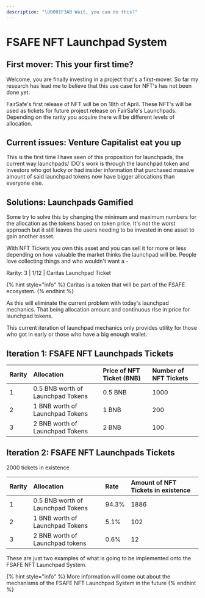 ```yaml
---
description: "\U0001F3AB Wait, you can do this?"
---
```


# FSAFE NFT Launchpad System

## First mover: This your first time?

Welcome, you are finally investing in a project that's a first-mover. So far my research has lead me to believe that this use case for NFT's has not been done yet. 

FairSafe's first release of NFT will be on 18th of April. These NFT's will be used as tickets for future project release on FairSafe's Launchpads. Depending on the rarity you acquire there will be different levels of allocation.

## Current issues: Venture Capitalist eat you up

This is the first time I have seen of this proposition for launchpads, the current way launchpads/ IDO's work is through the launchpad token and investors who got lucky or had insider information that purchased massive amount of said launchpad tokens now have bigger allocations than everyone else. 

## Solutions: Launchpads Gamified

Some try to solve this by changing the minimum and maximum numbers for the allocation as the tokens based on token price. It's not the worst approach but it still leaves the users needing to be invested in one asset to gain another asset.

With NFT Tickets you own this asset and you can sell it for more or less depending on how valuable the market thinks the launchpad will be. People love collecting things and who wouldn't want a -

Rarity: 3 \| 1/12 \| Caritas Launchpad Ticket 

{% hint style="info" %}
Caritas is a token that will be part of the FSAFE ecosystem.
{% endhint %}

As this will eliminate the current problem with today's launchpad mechanics. That being allocation amount and continuous rise in price for launchpad tokens. 

This current iteration of launchpad mechanics only provides utility for those who got in early or those who have a big enough wallet. 

##  Iteration 1: FSAFE NFT Launchpads Tickets

| Rarity | Allocation | Price of NFT Ticket \(BNB\) | Number of NFT Tickets |
| :--- | :--- | :--- | :--- |
| 1 | 0.5 BNB worth of Launchpad Tokens | 0.5 BNB | 1000 |
| 2 | 1 BNB worth of Launchpad Tokens | 1 BNB | 200 |
| 3 | 2 BNB worth of Launchpad Tokens | 2 BNB | 100 |

##  Iteration 2: FSAFE NFT Launchpads Tickets

2000 tickets in existence 

| Rarity | Allocation | Rate | Amount of NFT Tickets in existence |
| :--- | :--- | :--- | :--- |
| 1 | 0.5 BNB worth of Launchpad Tokens |  94.3% | 1886 |
| 2 | 1 BNB worth of Launchpad Tokens  | 5.1% | 102  |
| 3 |  2 BNB worth of Launchpad tokens | 0.6% | 12 |

These are just two examples of what is going to be implemented onto the FSAFE NFT Launchpad System.

{% hint style="info" %}
More information will come out about the mechanisms of the FSAFE NFT Launchpad System in the future
{% endhint %}

